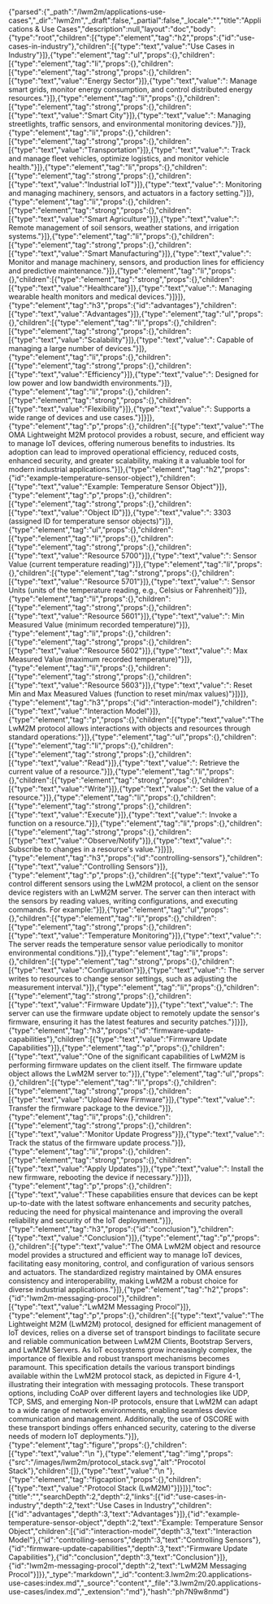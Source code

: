 {"parsed":{"_path":"/lwm2m/applications-use-cases","_dir":"lwm2m","_draft":false,"_partial":false,"_locale":"","title":"Applications & Use Cases","description":null,"layout":"doc","body":{"type":"root","children":[{"type":"element","tag":"h2","props":{"id":"use-cases-in-industry"},"children":[{"type":"text","value":"Use Cases in Industry"}]},{"type":"element","tag":"ul","props":{},"children":[{"type":"element","tag":"li","props":{},"children":[{"type":"element","tag":"strong","props":{},"children":[{"type":"text","value":"Energy Sector"}]},{"type":"text","value":": Manage smart grids, monitor energy consumption, and control distributed energy resources."}]},{"type":"element","tag":"li","props":{},"children":[{"type":"element","tag":"strong","props":{},"children":[{"type":"text","value":"Smart City"}]},{"type":"text","value":": Managing streetlights, traffic sensors, and environmental monitoring devices."}]},{"type":"element","tag":"li","props":{},"children":[{"type":"element","tag":"strong","props":{},"children":[{"type":"text","value":"Transportation"}]},{"type":"text","value":": Track and manage fleet vehicles, optimize logistics, and monitor vehicle health."}]},{"type":"element","tag":"li","props":{},"children":[{"type":"element","tag":"strong","props":{},"children":[{"type":"text","value":"Industrial IoT"}]},{"type":"text","value":": Monitoring and managing machinery, sensors, and actuators in a factory setting."}]},{"type":"element","tag":"li","props":{},"children":[{"type":"element","tag":"strong","props":{},"children":[{"type":"text","value":"Smart Agriculture"}]},{"type":"text","value":": Remote management of soil sensors, weather stations, and irrigation systems."}]},{"type":"element","tag":"li","props":{},"children":[{"type":"element","tag":"strong","props":{},"children":[{"type":"text","value":"Smart Manufacturing"}]},{"type":"text","value":": Monitor and manage machinery, sensors, and production lines for efficiency and predictive maintenance."}]},{"type":"element","tag":"li","props":{},"children":[{"type":"element","tag":"strong","props":{},"children":[{"type":"text","value":"Healthcare"}]},{"type":"text","value":": Managing wearable health monitors and medical devices."}]}]},{"type":"element","tag":"h3","props":{"id":"advantages"},"children":[{"type":"text","value":"Advantages"}]},{"type":"element","tag":"ul","props":{},"children":[{"type":"element","tag":"li","props":{},"children":[{"type":"element","tag":"strong","props":{},"children":[{"type":"text","value":"Scalability"}]},{"type":"text","value":": Capable of managing a large number of devices."}]},{"type":"element","tag":"li","props":{},"children":[{"type":"element","tag":"strong","props":{},"children":[{"type":"text","value":"Efficiency"}]},{"type":"text","value":": Designed for low power and low bandwidth environments."}]},{"type":"element","tag":"li","props":{},"children":[{"type":"element","tag":"strong","props":{},"children":[{"type":"text","value":"Flexibility"}]},{"type":"text","value":": Supports a wide range of devices and use cases."}]}]},{"type":"element","tag":"p","props":{},"children":[{"type":"text","value":"The OMA Lightweight M2M protocol provides a robust, secure, and efficient way to manage IoT devices, offering numerous benefits to industries. Its adoption can lead to improved operational efficiency, reduced costs, enhanced security, and greater scalability, making it a valuable tool for modern industrial applications."}]},{"type":"element","tag":"h2","props":{"id":"example-temperature-sensor-object"},"children":[{"type":"text","value":"Example: Temperature Sensor Object"}]},{"type":"element","tag":"p","props":{},"children":[{"type":"element","tag":"strong","props":{},"children":[{"type":"text","value":"Object ID"}]},{"type":"text","value":": 3303 (assigned ID for temperature sensor objects)"}]},{"type":"element","tag":"ul","props":{},"children":[{"type":"element","tag":"li","props":{},"children":[{"type":"element","tag":"strong","props":{},"children":[{"type":"text","value":"Resource 5700"}]},{"type":"text","value":": Sensor Value (current temperature reading)"}]},{"type":"element","tag":"li","props":{},"children":[{"type":"element","tag":"strong","props":{},"children":[{"type":"text","value":"Resource 5701"}]},{"type":"text","value":": Sensor Units (units of the temperature reading, e.g., Celsius or Fahrenheit)"}]},{"type":"element","tag":"li","props":{},"children":[{"type":"element","tag":"strong","props":{},"children":[{"type":"text","value":"Resource 5601"}]},{"type":"text","value":": Min Measured Value (minimum recorded temperature)"}]},{"type":"element","tag":"li","props":{},"children":[{"type":"element","tag":"strong","props":{},"children":[{"type":"text","value":"Resource 5602"}]},{"type":"text","value":": Max Measured Value (maximum recorded temperature)"}]},{"type":"element","tag":"li","props":{},"children":[{"type":"element","tag":"strong","props":{},"children":[{"type":"text","value":"Resource 5603"}]},{"type":"text","value":": Reset Min and Max Measured Values (function to reset min/max values)"}]}]},{"type":"element","tag":"h3","props":{"id":"interaction-model"},"children":[{"type":"text","value":"Interaction Model"}]},{"type":"element","tag":"p","props":{},"children":[{"type":"text","value":"The LwM2M protocol allows interactions with objects and resources through standard operations:"}]},{"type":"element","tag":"ul","props":{},"children":[{"type":"element","tag":"li","props":{},"children":[{"type":"element","tag":"strong","props":{},"children":[{"type":"text","value":"Read"}]},{"type":"text","value":": Retrieve the current value of a resource."}]},{"type":"element","tag":"li","props":{},"children":[{"type":"element","tag":"strong","props":{},"children":[{"type":"text","value":"Write"}]},{"type":"text","value":": Set the value of a resource."}]},{"type":"element","tag":"li","props":{},"children":[{"type":"element","tag":"strong","props":{},"children":[{"type":"text","value":"Execute"}]},{"type":"text","value":": Invoke a function on a resource."}]},{"type":"element","tag":"li","props":{},"children":[{"type":"element","tag":"strong","props":{},"children":[{"type":"text","value":"Observe/Notify"}]},{"type":"text","value":": Subscribe to changes in a resource's value."}]}]},{"type":"element","tag":"h3","props":{"id":"controlling-sensors"},"children":[{"type":"text","value":"Controlling Sensors"}]},{"type":"element","tag":"p","props":{},"children":[{"type":"text","value":"To control different sensors using the LwM2M protocol, a client on the sensor device registers with an LwM2M server. The server can then interact with the sensors by reading values, writing configurations, and executing commands. For example:"}]},{"type":"element","tag":"ul","props":{},"children":[{"type":"element","tag":"li","props":{},"children":[{"type":"element","tag":"strong","props":{},"children":[{"type":"text","value":"Temperature Monitoring"}]},{"type":"text","value":": The server reads the temperature sensor value periodically to monitor environmental conditions."}]},{"type":"element","tag":"li","props":{},"children":[{"type":"element","tag":"strong","props":{},"children":[{"type":"text","value":"Configuration"}]},{"type":"text","value":": The server writes to resources to change sensor settings, such as adjusting the measurement interval."}]},{"type":"element","tag":"li","props":{},"children":[{"type":"element","tag":"strong","props":{},"children":[{"type":"text","value":"Firmware Update"}]},{"type":"text","value":": The server can use the firmware update object to remotely update the sensor's firmware, ensuring it has the latest features and security patches."}]}]},{"type":"element","tag":"h3","props":{"id":"firmware-update-capabilities"},"children":[{"type":"text","value":"Firmware Update Capabilities"}]},{"type":"element","tag":"p","props":{},"children":[{"type":"text","value":"One of the significant capabilities of LwM2M is performing firmware updates on the client itself. The firmware update object allows the LwM2M server to:"}]},{"type":"element","tag":"ul","props":{},"children":[{"type":"element","tag":"li","props":{},"children":[{"type":"element","tag":"strong","props":{},"children":[{"type":"text","value":"Upload New Firmware"}]},{"type":"text","value":": Transfer the firmware package to the device."}]},{"type":"element","tag":"li","props":{},"children":[{"type":"element","tag":"strong","props":{},"children":[{"type":"text","value":"Monitor Update Progress"}]},{"type":"text","value":": Track the status of the firmware update process."}]},{"type":"element","tag":"li","props":{},"children":[{"type":"element","tag":"strong","props":{},"children":[{"type":"text","value":"Apply Updates"}]},{"type":"text","value":": Install the new firmware, rebooting the device if necessary."}]}]},{"type":"element","tag":"p","props":{},"children":[{"type":"text","value":"These capabilities ensure that devices can be kept up-to-date with the latest software enhancements and security patches, reducing the need for physical maintenance and improving the overall reliability and security of the IoT deployment."}]},{"type":"element","tag":"h3","props":{"id":"conclusion"},"children":[{"type":"text","value":"Conclusion"}]},{"type":"element","tag":"p","props":{},"children":[{"type":"text","value":"The OMA LwM2M object and resource model provides a structured and efficient way to manage IoT devices, facilitating easy monitoring, control, and configuration of various sensors and actuators. The standardized registry maintained by OMA ensures consistency and interoperability, making LwM2M a robust choice for diverse industrial applications."}]},{"type":"element","tag":"h2","props":{"id":"lwm2m-messaging-procol"},"children":[{"type":"text","value":"LwM2M Messaging Procol"}]},{"type":"element","tag":"p","props":{},"children":[{"type":"text","value":"The Lightweight M2M (LwM2M) protocol, designed for efficient management of IoT devices, relies on a diverse set of transport bindings to facilitate secure and reliable communication between LwM2M Clients, Bootstrap Servers, and LwM2M Servers. As IoT ecosystems grow increasingly complex, the importance of flexible and robust transport mechanisms becomes paramount. This specification details the various transport bindings available within the LwM2M protocol stack, as depicted in Figure 4-1, illustrating their integration with messaging protocols. These transport options, including CoAP over different layers and technologies like UDP, TCP, SMS, and emerging Non-IP protocols, ensure that LwM2M can adapt to a wide range of network environments, enabling seamless device communication and management. Additionally, the use of OSCORE with these transport bindings offers enhanced security, catering to the diverse needs of modern IoT deployments."}]},{"type":"element","tag":"figure","props":{},"children":[{"type":"text","value":"\n    "},{"type":"element","tag":"img","props":{"src":"/images/lwm2m/protocol_stack.svg","alt":"Procotol Stack"},"children":[]},{"type":"text","value":"\n    "},{"type":"element","tag":"figcaption","props":{},"children":[{"type":"text","value":"Protocol Stack (LwM2M)"}]}]}],"toc":{"title":"","searchDepth":2,"depth":2,"links":[{"id":"use-cases-in-industry","depth":2,"text":"Use Cases in Industry","children":[{"id":"advantages","depth":3,"text":"Advantages"}]},{"id":"example-temperature-sensor-object","depth":2,"text":"Example: Temperature Sensor Object","children":[{"id":"interaction-model","depth":3,"text":"Interaction Model"},{"id":"controlling-sensors","depth":3,"text":"Controlling Sensors"},{"id":"firmware-update-capabilities","depth":3,"text":"Firmware Update Capabilities"},{"id":"conclusion","depth":3,"text":"Conclusion"}]},{"id":"lwm2m-messaging-procol","depth":2,"text":"LwM2M Messaging Procol"}]}},"_type":"markdown","_id":"content:3.lwm2m:20.applications-use-cases:index.md","_source":"content","_file":"3.lwm2m/20.applications-use-cases/index.md","_extension":"md"},"hash":"ph7N9w8nmd"}